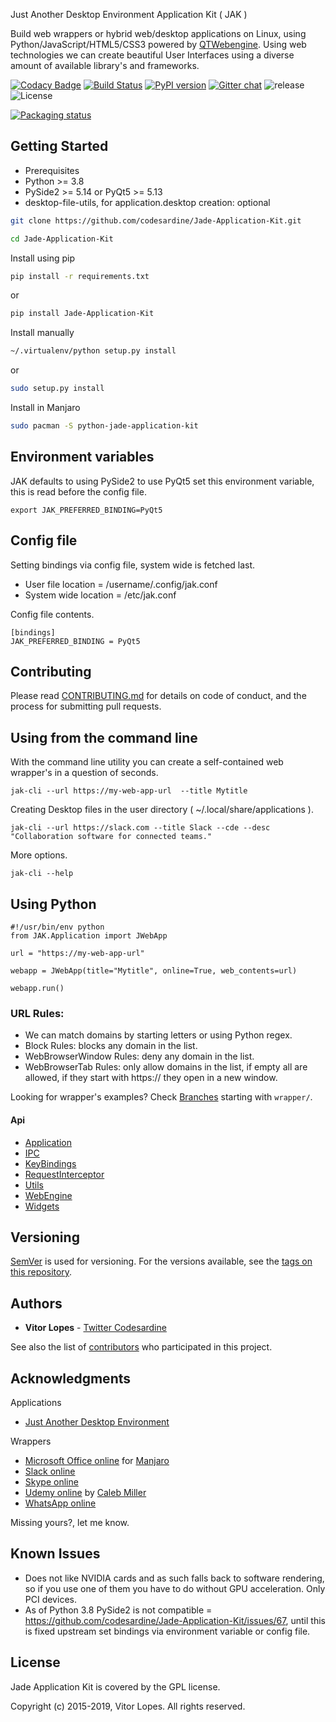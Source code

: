 Just Another Desktop Environment Application Kit ( JAK )

Build web wrappers or hybrid web/desktop applications on Linux, using Python/JavaScript/HTML5/CSS3 powered by [QTWebengine](https://wiki.qt.io/QtWebEngine). Using web technologies we can create beautiful User Interfaces using a diverse amount of available library's and frameworks.

[![Codacy Badge](https://api.codacy.com/project/badge/Grade/c79991176d484d50960a36007749b6a6)](https://www.codacy.com/app/codesardine/Jade-Application-Kit?utm_source=github.com&amp;utm_medium=referral&amp;utm_content=codesardine/Jade-Application-Kit&amp;utm_campaign=Badge_Grade)
[![Build Status](https://travis-ci.org/codesardine/Jade-Application-Kit.svg?branch=master)](https://travis-ci.org/codesardine/Jade-Application-Kit)
[![PyPI version](https://badge.fury.io/py/Jade-Application-Kit.svg)](https://badge.fury.io/py/Jade-Application-Kit)
[![Gitter chat](https://badges.gitter.im/gitterHQ/gitter.png)](https://gitter.im/JustAnotherDesktopEnviroment/Lobby)
![release](https://img.shields.io/github/release/codesardine/jade-application-kit.svg)
![License](https://img.shields.io/github/license/codesardine/jade-application-kit.svg)

[![Packaging status](https://repology.org/badge/vertical-allrepos/python:jade-application-kit.svg)](https://repology.org/metapackage/python:jade-application-kit)

## Getting Started

* Prerequisites
* Python  >= 3.8
* PySide2 >= 5.14 or PyQt5 >= 5.13
* desktop-file-utils, for application.desktop creation: optional

```bash
git clone https://github.com/codesardine/Jade-Application-Kit.git

cd Jade-Application-Kit
```

Install using pip
```bash
pip install -r requirements.txt
```
or
```bash
pip install Jade-Application-Kit
```

Install manually
```bash
~/.virtualenv/python setup.py install
```
or
```bash
sudo setup.py install
```

Install in Manjaro
```bash
sudo pacman -S python-jade-application-kit
```

## Environment variables
JAK defaults to using PySide2 to use PyQt5 set this environment variable, this is read before the config file.
```
export JAK_PREFERRED_BINDING=PyQt5
```

## Config file
Setting bindings via config file, system wide is fetched last.
* User file location = /username/.config/jak.conf
* System wide location = /etc/jak.conf

Config file contents.
```
[bindings]
JAK_PREFERRED_BINDING = PyQt5
```

## Contributing
Please read [CONTRIBUTING.md](https://github.com/codesardine/Jade-Application-Kit/blob/master/CONTRIBUTING.md) for details on code of conduct, and the process for submitting pull requests.

## Using from the command line
With the command line utility you can create a self-contained web wrapper's in a question of seconds.
```
jak-cli --url https://my-web-app-url  --title Mytitle
```
Creating Desktop files in the user directory ( ~/.local/share/applications ).
```
jak-cli --url https://slack.com --title Slack --cde --desc "Collaboration software for connected teams."
```
More options.
```
jak-cli --help
```

## Using Python
```
#!/usr/bin/env python
from JAK.Application import JWebApp

url = "https://my-web-app-url"

webapp = JWebApp(title="Mytitle", online=True, web_contents=url)

webapp.run()
```
### URL Rules:
* We can match domains by starting letters or using Python regex.
* Block Rules: blocks any domain in the list.
* WebBrowserWindow Rules: deny any domain in the list.
* WebBrowserTab Rules: only allow domains in the list, if empty all are allowed, if they start with https:// they open in a new window.

Looking for wrapper's examples? Check [Branches](https://github.com/codesardine/Jade-Application-Kit/branches) starting with `wrapper/`.

#### Api
* [Application](https://codesardine.github.io/Jade-Application-Kit/docs/Application.html)
* [IPC](https://codesardine.github.io/Jade-Application-Kit/docs/IPC.html)
* [KeyBindings](https://codesardine.github.io/Jade-Application-Kit/docs/KeyBindings.html)
* [RequestInterceptor](https://codesardine.github.io/Jade-Application-Kit/docs/RequestInterceptor.html)
* [Utils](https://codesardine.github.io/Jade-Application-Kit/docs/Utils.html)
* [WebEngine](https://codesardine.github.io/Jade-Application-Kit/docs/WebEngine.html)
* [Widgets](https://codesardine.github.io/Jade-Application-Kit/docs/Widgets.html)

## Versioning

[SemVer](http://semver.org/) is used for versioning. For the versions available, see the [tags on this repository](https://github.com/codesardine/Jade-Application-Kit/tags).

## Authors

* **Vitor Lopes** - [Twitter Codesardine](https://twitter.com/codesardine)

See also the list of [contributors](https://github.com/codesardine/Jade-Application-Kit/graphs/contributors) who participated in this project.


## Acknowledgments

Applications
* [Just Another Desktop Environment](https://github.com/codesardine/Jadesktop)

Wrappers
* [Microsoft Office online](https://github.com/codesardine/Jade-Application-Kit/tree/wrapper/microsoft-office-online) for [Manjaro](https://manjaro.org)
* [Slack online](https://github.com/codesardine/Jade-Application-Kit/tree/wrapper/slack-online)
* [Skype online](https://github.com/codesardine/Jade-Application-Kit/tree/wrapper/skype-online)
* [Udemy online](https://github.com/Steffan153/udemy-online) by [Caleb Miller](https://github.com/Steffan153)
* [WhatsApp online](https://github.com/codesardine/Jade-Application-Kit/tree/wrapper/whatsapp-online)

Missing yours?, let me know.

## Known Issues
 * Does not like NVIDIA cards and as such falls back to software rendering, so if you use one of them you have to do without GPU acceleration. Only PCI devices.
 * As of Python 3.8 PySide2 is not compatible = https://github.com/codesardine/Jade-Application-Kit/issues/67, until this is fixed upstream set bindings via environment variable or config file.

## License
Jade Application Kit is covered by the GPL license.

Copyright (c) 2015-2019, Vitor Lopes. All rights reserved.

